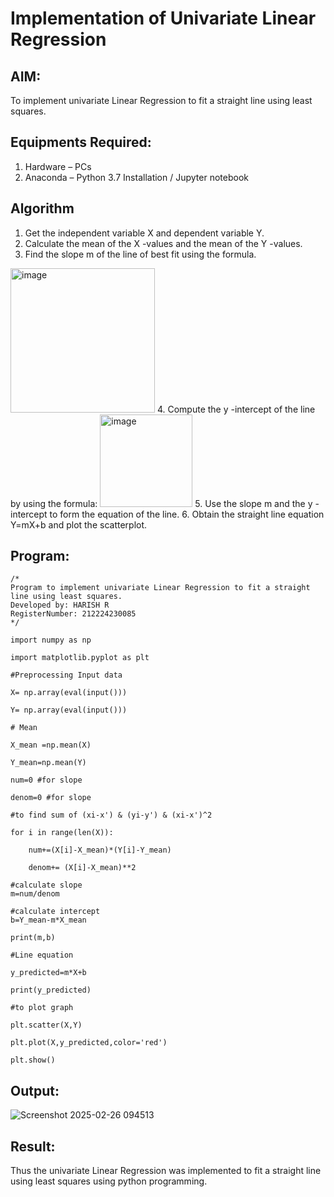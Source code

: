 # Implementation of Univariate Linear Regression
## AIM:
To implement univariate Linear Regression to fit a straight line using least squares.

## Equipments Required:
1. Hardware – PCs
2. Anaconda – Python 3.7 Installation / Jupyter notebook

## Algorithm
1. Get the independent variable X and dependent variable Y.
2. Calculate the mean of the X -values and the mean of the Y -values.
3. Find the slope m of the line of best fit using the formula. 
<img width="231" alt="image" src="https://user-images.githubusercontent.com/93026020/192078527-b3b5ee3e-992f-46c4-865b-3b7ce4ac54ad.png">
4. Compute the y -intercept of the line by using the formula:
<img width="148" alt="image" src="https://user-images.githubusercontent.com/93026020/192078545-79d70b90-7e9d-4b85-9f8b-9d7548a4c5a4.png">
5. Use the slope m and the y -intercept to form the equation of the line.
6. Obtain the straight line equation Y=mX+b and plot the scatterplot.

## Program:
```
/*
Program to implement univariate Linear Regression to fit a straight line using least squares.
Developed by: HARISH R
RegisterNumber: 212224230085
*/
```
```
import numpy as np

import matplotlib.pyplot as plt

#Preprocessing Input data

X= np.array(eval(input()))

Y= np.array(eval(input()))

# Mean

X_mean =np.mean(X)

Y_mean=np.mean(Y)

num=0 #for slope

denom=0 #for slope

#to find sum of (xi-x') & (yi-y') & (xi-x')^2

for i in range(len(X)):

    num+=(X[i]-X_mean)*(Y[i]-Y_mean)

    denom+= (X[i]-X_mean)**2

#calculate slope 
m=num/denom

#calculate intercept 
b=Y_mean-m*X_mean

print(m,b)

#Line equation

y_predicted=m*X+b

print(y_predicted)

#to plot graph

plt.scatter(X,Y)

plt.plot(X,y_predicted,color='red')

plt.show()
```

## Output:

![Screenshot 2025-02-26 094513](https://github.com/user-attachments/assets/8f297564-9061-492d-8592-68f38e544c4e)




## Result:
Thus the univariate Linear Regression was implemented to fit a straight line using least squares using python programming.
